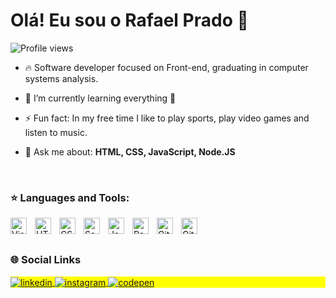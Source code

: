 
<!--<img align="right" height="590em" src="https://raw.githubusercontent.com/gist/rafaeelprado/aeab8338558876f7e1a3dc2a82939c14/raw/954d64ec2ddc212d5bcd00e0d171d7c063af06a3/githubcard.svg"/>-->

<h1 align="left">Olá! Eu sou o Rafael Prado 👋</h1>
<p align="left"> <img src="https://komarev.com/ghpvc/?username=rafaeelprado&color=yellow" alt="Profile views" /> </p>

- 🔥 Software developer focused on Front-end, graduating in computer systems analysis.

- 🌱 I’m currently learning everything 🤣

- ⚡ Fun fact: In my free time I like to play sports, play video games and listen to music.

- 💬 Ask me about: **HTML, CSS, JavaScript, Node.JS**

<br>

### ⭐ Languages and Tools:

<img align="left" alt="Visual Studio Code" width="26px" src="https://cdn.jsdelivr.net/gh/devicons/devicon/icons/vscode/vscode-original.svg" style="padding-right:10px;" />
<img align="left" alt="HTML5" width="26px" src="https://cdn.jsdelivr.net/gh/devicons/devicon/icons/html5/html5-original.svg" style="padding-right:10px;" />
<img align="left" alt="CSS3" width="26px" src="https://cdn.jsdelivr.net/gh/devicons/devicon/icons/css3/css3-original.svg" style="padding-right:10px;" />
<img align="left" alt="Sass" width="26px" src="https://cdn.jsdelivr.net/gh/devicons/devicon/icons/sass/sass-original.svg" style="padding-right:10px;" />
<img align="left" alt="JavaScript" width="26px" src="https://cdn.jsdelivr.net/gh/devicons/devicon/icons/javascript/javascript-original.svg" style="padding-right:10px;" />
<img align="left" alt="React" width="26px" src="https://cdn.jsdelivr.net/gh/devicons/devicon/icons/react/react-original.svg" style="padding-right:10px;" />
<img align="left" alt="Git" width="26px" src="https://cdn.jsdelivr.net/gh/devicons/devicon/icons/git/git-original.svg" style="padding-right:10px;" />
<img align="left" alt="GitHub" width="26px" src="https://user-images.githubusercontent.com/3369400/139447912-e0f43f33-6d9f-45f8-be46-2df5bbc91289.png" style="padding-right:10px;" />

<br><br>

### 🌐 Social Links

<p align="left" style="background:yellow">
<a href="https://linkedin.com/in/rafapsd" target="_blank">
<img align="center" src="https://img.shields.io/badge/LinkedIn-0077B5?style=for-the-badge&logo=linkedin&logoColor=white" alt="linkedin"/>
</a>
<a href="https://instagram.com/rafaeelprado" target="_blank">
<img align="center" src="https://img.shields.io/badge/Instagram-543DE0?style=for-the-badge&logo=instagram&logoColor=white" alt="instagram"/>
</a>
<a href="https://codepen.io/rafaeelprado" target="_blank">
<img align="center" src="https://img.shields.io/badge/Codepen-000000?style=for-the-badge&logo=codepen&logoColor=white" alt="codepen"/>
</a>

</p>
